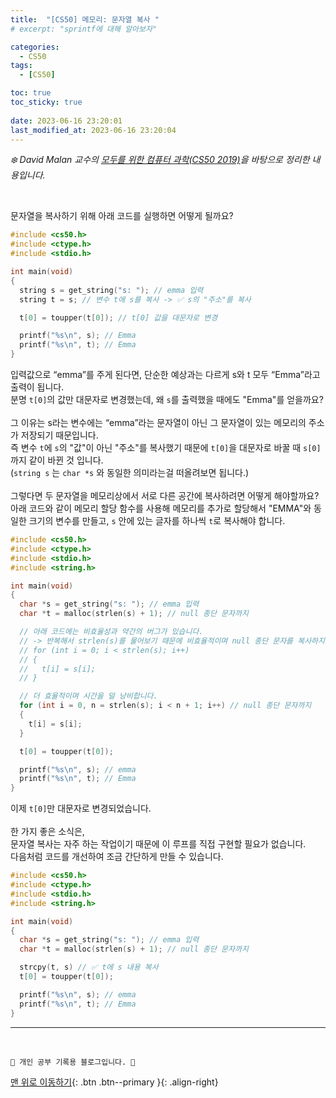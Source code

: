 ```yaml
---
title:  "[CS50] 메모리: 문자열 복사 "
# excerpt: "sprintf에 대해 알아보자"

categories:
  - CS50
tags:
  - [CS50]

toc: true
toc_sticky: true
 
date: 2023-06-16 23:20:01
last_modified_at: 2023-06-16 23:20:04
---
```



_❄️ David Malan 교수의 [모두를 위한 컴퓨터 과학(CS50 2019)](https://www.boostcourse.org/cs112/lecture/119003?isDesc=false)을 바탕으로 정리한 내용입니다._

<br>

문자열을 복사하기 위해 아래 코드를 실행하면 어떻게 될까요?
```c
#include <cs50.h>
#include <ctype.h>
#include <stdio.h>

int main(void)
{
  string s = get_string("s: "); // emma 입력
  string t = s; // 변수 t에 s를 복사 -> ✅ s의 "주소"를 복사

  t[0] = toupper(t[0]); // t[0] 값을 대문자로 변경

  printf("%s\n", s); // Emma
  printf("%s\n", t); // Emma
}
```
입력값으로 “emma”를 주게 된다면, 단순한 예상과는 다르게 s와 t 모두 “Emma”라고 출력이 됩니다.<br>
분명 `t[0]`의 값만 대문자로 변경했는데, 왜 `s`를 출력했을 때에도 "Emma"를 얻을까요?<br><br>
그 이유는  s라는 변수에는 “emma”라는 문자열이 아닌 그 문자열이 있는 메모리의 주소가 저장되기 때문입니다. <br>
즉 변수 `t`에 `s`의 "값"이 아닌 "주소"를 복사했기 때문에 `t[0]`을 대문자로 바꿀 때 `s[0]`까지 같이 바뀐 것 입니다.<br>
(`string s` 는 `char *s` 와 동일한 의미라는걸 떠올려보면 됩니다.)<br><br>
그렇다면 두 문자열을 메모리상에서 서로 다른 공간에 복사하려면 어떻게 해야할까요?<br>
아래 코드와 같이 메모리 할당 함수를 사용해 메모리를 추가로 할당해서 "EMMA"와 동일한 크기의 변수를 만들고, `s` 안에 있는 글자를 하나씩 `t`로 복사해야 합니다.

```c
#include <cs50.h>
#include <ctype.h>
#include <stdio.h>
#include <string.h>

int main(void)
{
  char *s = get_string("s: "); // emma 입력
  char *t = malloc(strlen(s) + 1); // null 종단 문자까지

  // 아래 코드에는 비효율성과 약간의 버그가 있습니다.
  // -> 반복해서 strlen(s)를 물어보기 때문에 비효율적이며 null 종단 문자를 복사하지 않습니다.
  // for (int i = 0; i < strlen(s); i++)
  // {
  //   t[i] = s[i];
  // }

  // 더 효율적이며 시간을 덜 낭비합니다.
  for (int i = 0, n = strlen(s); i < n + 1; i++) // null 종단 문자까지
  {
    t[i] = s[i];
  }

  t[0] = toupper(t[0]);

  printf("%s\n", s); // emma
  printf("%s\n", t); // Emma
}
```
이제 `t[0]`만 대문자로 변경되었습니다.<br><br>
한 가지 좋은 소식은,<br>
문자열 복사는 자주 하는 작업이기 때문에 이 루프를 직접 구현할 필요가 없습니다.<br>
다음처럼 코드를 개선하여 조금 간단하게 만들 수 있습니다.
```c
#include <cs50.h>
#include <ctype.h>
#include <stdio.h>
#include <string.h>

int main(void)
{
  char *s = get_string("s: "); // emma 입력
  char *t = malloc(strlen(s) + 1); // null 종단 문자까지

  strcpy(t, s) // ✅ t에 s 내용 복사
  t[0] = toupper(t[0]);

  printf("%s\n", s); // emma
  printf("%s\n", t); // Emma
}
```





***
<br>


    💛 개인 공부 기록용 블로그입니다. 👻

[맨 위로 이동하기](#){: .btn .btn--primary }{: .align-right}